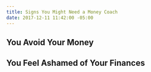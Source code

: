 ```yaml
---
title: Signs You Might Need a Money Coach
date: 2017-12-11 11:42:00 -05:00
---
```



## You Avoid Your Money

## You Feel Ashamed of Your Finances



